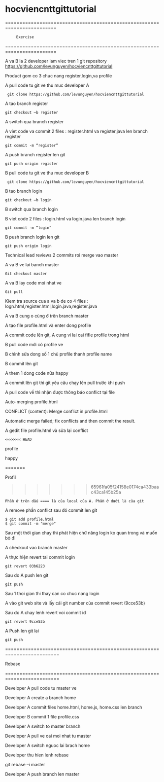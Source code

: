 # hocviencnttgittutorial
========================================================================

	     Exercise
	     
========================================================================

A va B la 2 developer lam viec tren 1 git repository https://github.com/levunguyen/hocviencnttgittutorial

Product gom co 3 chuc nang register,login,va profile

A pull code tu git ve thu muc developer A

	 git clone https://github.com/levunguyen/hocviencnttgittutorial
	 
A tao branch register

	git checkout –b register
	
A switch qua branch register

A viet code va commit 2 files : register.html va register.java len branch register

	git commit -m “register”
	
A push branch register len  git

	git push origin register
	
B pull code tu git ve thu muc developer B

	 git clone https://github.com/levunguyen/hocviencnttgittutorial
	 
B tao branch login

	git checkout –b login
	
B switch qua branch login

B viet code 2 files : login.html va login.java len branch login

	git commit -m “login”
	
B push branch login len git

	git push origin login
	
Technical lead reviews 2 commits roi merge vao master

A va B ve lai banch master

	Git checkout master
	
A va B lay code moi nhat ve

	Git pull
	
Kiem tra source cua a va b de co 4 files : logn.html,register.html,login.java,register.java

A va B cung o cùng ở trên branch master

A tạo file profile.html và enter dong profile

A commit code lên git, A cung vi lai cai fifle profile trong html

B pull code mới có profile ve

B chỉnh sửa dong số 1 chủ profile thanh profile name

B commit lên git

A them 1 dong code nữa happy

A commit lên git thi git yêu câu chạy lên pull trước khi push

A pull code về thì nhận được thông báo conflict tại file 

Auto-merging profile.html

CONFLICT (content): Merge conflict in profile.html

Automatic merge failed; fix conflicts and then commit the result.


A gedit file profile.html và sửa lại conflict

	<<<<<<< HEAD
	
profile

happy

=======

Profil

>>>>>>> 65961fa05f24158e0174ca433baac43ca145b25a

	Phần ở trên dấu ==== là của local của A. Phần ở dưới là của git
	
A remove phần conflict sau đó commit len git

	$ git add profile.html
	$ git commit -m "merge"

Sau một thời gian chaỵ thì phát hiện chứ năng login ko quan trong và muốn bỏ đi

A checkout vao branch master

A thực hiện revert tai commit login

	git revert 03b6223
	
Sau do A push len git

	git push 
	
Sau 1 thoi gian thi thay can co chuc nang login

A vào git web site và lấy cái git number của commit revert (9cce53b)
	
Sau do A chay lenh revert voi commit id

	git revert 9cce53b
	
A Push len git lai

	git push
	
=========================================================================

Rebase 

=========================================================================


Developer A pull code tu master ve

Developer A create a branch home

Developer A commit files home.html, home.js, home.css len branch

Developer B commit 1 file profile.css

Developer A switch to master branch

Developer A pull ve cai moi nhat tu master

Developer A switch nguoc lai brach home

Developer thu hien lenh rebase

git rebase –i master

Developer A push branch len master



